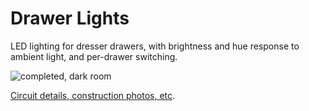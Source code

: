 # Drawer Lights

LED lighting for dresser drawers, with brightness and hue response to ambient light, and per-drawer switching.

![completed, dark room](frontcompletedark.jpg)

[Circuit details, construction photos, etc](http://www.markfickett.com/stuff/artPage.php?id=396).
